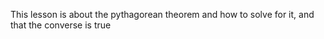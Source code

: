 This lesson is about the pythagorean theorem and how to solve for it, and that the converse is true
